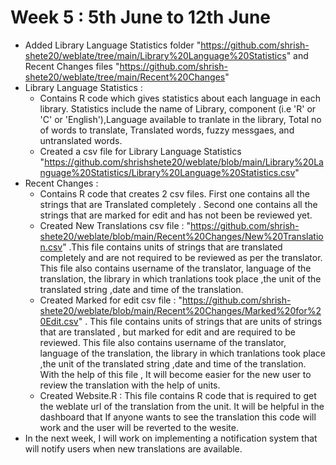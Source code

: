 # Week 5 : 5th June to 12th June
- Added Library Language Statistics folder "https://github.com/shrish-shete20/weblate/tree/main/Library%20Language%20Statistics" and Recent Changes files "https://github.com/shrish-shete20/weblate/tree/main/Recent%20Changes"
- Library Language Statistics : 
    - Contains R code which gives statistics about each language in each library. Statistics include the name of Library, component (i.e 'R' or 'C' or 'English'),Language available to tranlate in the library, Total no of words to translate, Translated words, fuzzy messgaes, and untranslated words.
    - Created a csv file for Library Language Statistics                        "https://github.com/shrishshete20/weblate/blob/main/Library%20Language%20Statistics/Library%20Language%20Statistics.csv" 
- Recent Changes : 
    - Contains R code that creates 2 csv files. First one contains all the strings that are Translated completely . Second one contains all the strings that are marked for edit and has not been be reviewed yet.
    - Created New Translations csv file : "https://github.com/shrish-shete20/weblate/blob/main/Recent%20Changes/New%20Translation.csv" .This file contains units of strings that are translated completely and are not required to be reviewed as per the translator. This file also contains username of the translator, language of the translation, the library in which tranlations took place ,the unit of the translated string ,date and time of the translation.
    - Created Marked for edit csv file : "https://github.com/shrish-shete20/weblate/blob/main/Recent%20Changes/Marked%20for%20Edit.csv" . This file contains units of strings that are units of strings that are translated , but marked for edit and are required to be reviewed. This file also contains username of the translator, language of the translation, the library in which tranlations took place ,the unit of the translated string ,date and time of the translation. With the help of this file , It will become easier for the new user to review the translation with the help of units.
    - Created Website.R : This file contains R code that is required to get the weblate url of the translation from the unit. It will be helpful in the dashboard that If anyone wants to see the translation this code will work and the user will be reverted to the wesite.
- In the next week, I will work on implementing a notification system that will notify users when new translations are available.